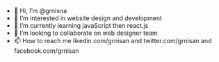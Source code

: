 - 👋 Hi, I’m @grnisna
- 👀 I’m interested in website design and development
- 🌱 I’m currently learning javaScript then react.js
- 💞️ I’m looking to collaborate on web designer team
- 📫 How to reach me likedin.com/grnisan and twitter.com/grnisan and facebook.com/grnisan

<!---
grnisna/grnisna is a ✨ special ✨ repository because its `README.md` (this file) appears on your GitHub profile.
You can click the Preview link to take a look at your changes.
--->
